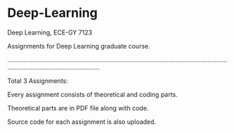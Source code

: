 # Deep-Learning
Deep Learning, ECE-GY 7123

Assignments for Deep Learning graduate course.

................................................................................................................................................................................

Total 3 Assignments:

Every assignment consists of theoretical and coding parts. 

Theoretical parts are in PDF file along with code.

Source code for each assignment is also uploaded.
